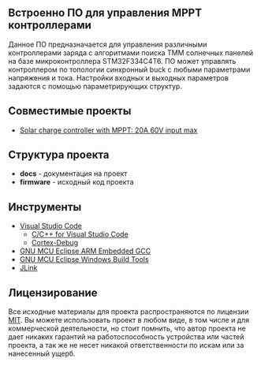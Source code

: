 ## Встроенно ПО для управления МРРТ контроллерами

Данное ПО предназначается для управления различными контроллерами заряда с алгоритмами поиска ТММ солнечных панелей на базе микроконтроллера STM32F334C4T6. ПО может управлять контроллером по топологии синхронный buck с любыми параметрами напряжения и тока. Настройки входных и выходных параметров задаются с помощью параметрирующих структур. 

## Совместимые проекты

* [Solar charge controller with MPPT: 20A 60V input max](https://github.com/gardarica/mppt-2420-hardware)

## Структура проекта

* **docs** - документация на проект
* **firmware** - исходный код проекта

## Инструменты

* [Visual Studio Code](https://code.visualstudio.com/)
    * [C/C++ for Visual Studio Code](https://marketplace.visualstudio.com/items?itemName=ms-vscode.cpptools)
    * [Cortex-Debug](https://marketplace.visualstudio.com/items?itemName=marus25.cortex-debug)
* [GNU MCU Eclipse ARM Embedded GCC](https://github.com/xpack-dev-tools/arm-none-eabi-gcc-xpack/releases)
* [GNU MCU Eclipse Windows Build Tools](https://github.com/gnu-mcu-eclipse/windows-build-tools/releases)
* [JLink](https://www.segger.com/downloads/jlink/#J-LinkSoftwareAndDocumentationPack)

## Лицензирование

Все исходные материалы для проекта распространяются по лицензии [MIT](./LICENSE "Описание лицензии"). Вы можете использовать проект в любом виде, в том числе и для коммерческой деятельности, но стоит помнить, что автор проекта не дает никаких гарантий на работоспособность устройства или частей проекта, а так же не несет никакой ответственности по искам или за нанесенный ущерб.
